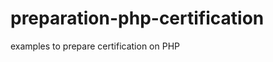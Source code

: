 preparation-php-certification
=============================

examples to prepare certification on PHP
